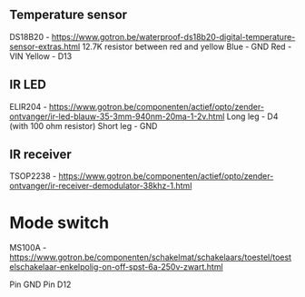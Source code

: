 ## Temperature sensor

DS18B20 - https://www.gotron.be/waterproof-ds18b20-digital-temperature-sensor-extras.html
12.7K resistor between red and yellow
Blue - GND
Red - VIN
Yellow - D13

## IR LED

ELIR204 - https://www.gotron.be/componenten/actief/opto/zender-ontvanger/ir-led-blauw-35-3mm-940nm-20ma-1-2v.html
Long leg - D4 (with 100 ohm resistor)
Short leg - GND

## IR receiver

TSOP2238 - https://www.gotron.be/componenten/actief/opto/zender-ontvanger/ir-receiver-demodulator-38khz-1.html

# Mode switch

MS100A - https://www.gotron.be/componenten/schakelmat/schakelaars/toestel/toestelschakelaar-enkelpolig-on-off-spst-6a-250v-zwart.html

Pin GND
Pin D12